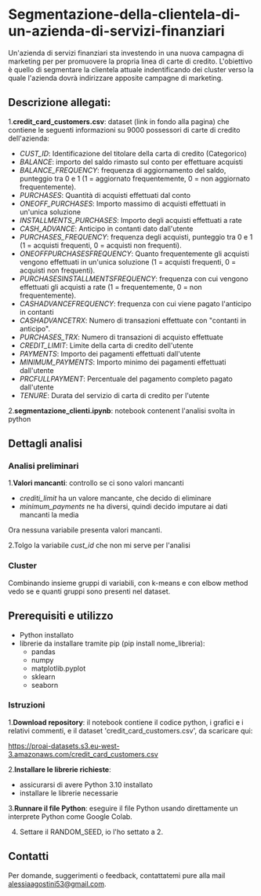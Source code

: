 # Segmentazione-della-clientela-di-un-azienda-di-servizi-finanziari

Un'azienda di servizi finanziari sta investendo in una nuova campagna di marketing per per promuovere la propria linea di carte di credito.
L'obiettivo è quello di segmentare la clientela attuale indentificando dei cluster verso la quale l'azienda dovrà indirizzare apposite campagne di marketing.

## Descrizione allegati:

1.**credit_card_customers.csv**: dataset (link in fondo alla pagina) che contiene le seguenti informazioni su 9000 possessori di carte di credito dell'azienda:
- *CUST_ID*: Identificazione del titolare della carta di credito (Categorico)
- *BALANCE*: importo del saldo rimasto sul conto per effettuare acquisti
- *BALANCE_FREQUENCY*: frequenza di aggiornamento del saldo, punteggio tra 0 e 1 (1 = aggiornato frequentemente, 0 = non aggiornato frequentemente).
- *PURCHASES*: Quantità di acquisti effettuati dal conto
- *ONEOFF_PURCHASES*: Importo massimo di acquisti effettuati in un'unica soluzione
- *INSTALLMENTS_PURCHASES*: Importo degli acquisti effettuati a rate
- *CASH_ADVANCE*: Anticipo in contanti dato dall'utente
- *PURCHASES_FREQUENCY*: frequenza degli acquisti, punteggio tra 0 e 1 (1 = acquisti frequenti, 0 = acquisti non frequenti).
- *ONEOFFPURCHASESFREQUENCY*: Quanto frequentemente gli acquisti vengono effettuati in un'unica soluzione (1 = acquisti frequenti, 0 = acquisti non frequenti).
- *PURCHASESINSTALLMENTSFREQUENCY*: frequenza con cui vengono effettuati gli acquisti a rate (1 = frequentemente, 0 = non frequentemente).
- *CASHADVANCEFREQUENCY*: frequenza con cui viene pagato l'anticipo in contanti
- *CASHADVANCETRX*: Numero di transazioni effettuate con "contanti in anticipo".
- *PURCHASES_TRX*: Numero di transazioni di acquisto effettuate
- *CREDIT_LIMIT*: Limite della carta di credito dell'utente
- *PAYMENTS*: Importo dei pagamenti effettuati dall'utente
- *MINIMUM_PAYMENTS*: Importo minimo dei pagamenti effettuati dall'utente
- *PRCFULLPAYMENT*: Percentuale del pagamento completo pagato dall'utente
- *TENURE*: Durata del servizio di carta di credito per l'utente

2.**segmentazione_clienti.ipynb**: notebook contenent l'analisi svolta in python

## Dettagli analisi

### Analisi preliminari

1.**Valori mancanti**: controllo se ci sono valori mancanti

  - *crediti_limit* ha un valore mancante, che decido di eliminare
  - *minimum_payments* ne ha diversi, quindi decido imputare ai dati mancanti la media
    
Ora nessuna variabile presenta valori mancanti.

2.Tolgo la variabile *cust_id* che non mi serve per l'analisi

### Cluster

Combinando insieme gruppi di variabili, con k-means e con elbow method vedo se e quanti gruppi sono presenti nel dataset.  

## Prerequisiti e utilizzo 

- Python installato
- librerie da installare tramite pip (pip install nome_libreria):
  - pandas
  - numpy
  - matplotlib.pyplot
  - sklearn
  - seaborn

### Istruzioni

1.**Download repository**: il notebook contiene il codice python, i grafici e i relativi commenti, e il dataset 'credit_card_customers.csv', da scaricare qui:  

https://proai-datasets.s3.eu-west-3.amazonaws.com/credit_card_customers.csv 

2.**Installare le librerie richieste**:
  - assicurarsi di avere Python 3.10 installato
  - installare le librerie necessarie
    
3.**Runnare il file Python**: eseguire il file Python usando direttamente un interprete Python come Google Colab.

4. Settare il RANDOM_SEED, io l'ho settato a 2.

## Contatti
Per domande, suggerimenti o feedback, contattatemi pure alla mail alessiaagostini53@gmail.com.

